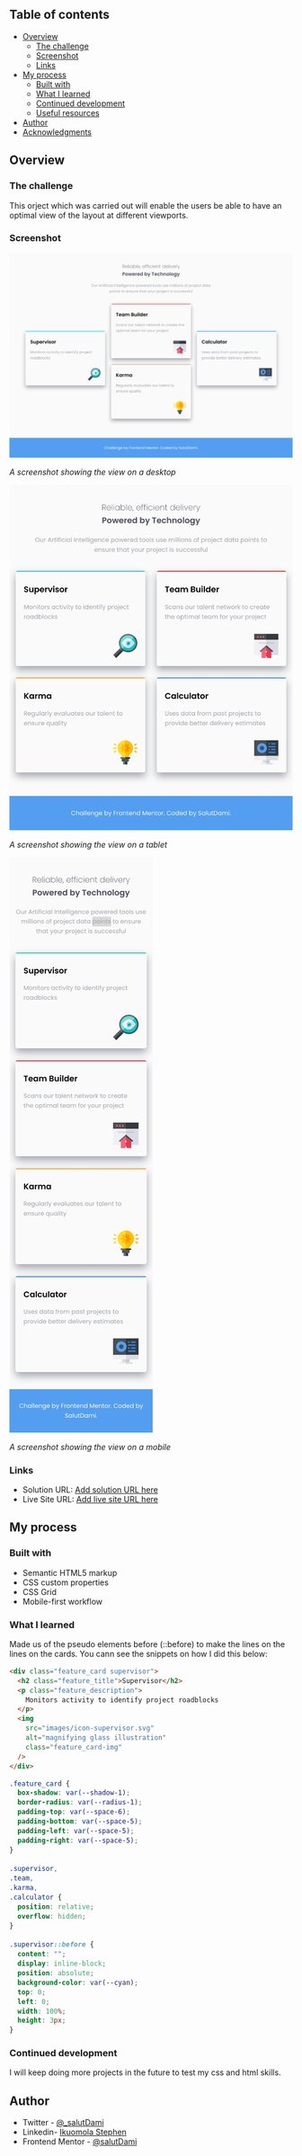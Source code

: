 ## Table of contents

- [Overview](#overview)
  - [The challenge](#the-challenge)
  - [Screenshot](#screenshot)
  - [Links](#links)
- [My process](#my-process)
  - [Built with](#built-with)
  - [What I learned](#what-i-learned)
  - [Continued development](#continued-development)
  - [Useful resources](#useful-resources)
- [Author](#author)
- [Acknowledgments](#acknowledgments)

## Overview

### The challenge

This orject which was carried out will enable the users be able to have an optimal view of the layout at different viewports.

### Screenshot

![Desktop](./screenshots/Desktop.jpeg)

_A screenshot showing the view on a desktop_

![Tablet](./screenshots/Tablet.jpeg)

_A screenshot showing the view on a tablet_

![Mobile](./screenshots/Mobile.jpeg)

_A screenshot showing the view on a mobile_

### Links

- Solution URL: [Add solution URL here](https://github.com/stephenikuomola/four-card-feature)
- Live Site URL: [Add live site URL here](https://stephenikuomola.github.io/four-card-feature/)

## My process

### Built with

- Semantic HTML5 markup
- CSS custom properties
- CSS Grid
- Mobile-first workflow

### What I learned

Made us of the pseudo elements before (::before) to make the lines on the lines on the cards. You cann see the snippets on how I did this below:

```html
<div class="feature_card supervisor">
  <h2 class="feature_title">Supervisor</h2>
  <p class="feature_description">
    Monitors activity to identify project roadblocks
  </p>
  <img
    src="images/icon-supervisor.svg"
    alt="magnifying glass illustration"
    class="feature_card-img"
  />
</div>
```

```css
.feature_card {
  box-shadow: var(--shadow-1);
  border-radius: var(--radius-1);
  padding-top: var(--space-6);
  padding-bottom: var(--space-5);
  padding-left: var(--space-5);
  padding-right: var(--space-5);
}

.supervisor,
.team,
.karma,
.calculator {
  position: relative;
  overflow: hidden;
}

.supervisor::before {
  content: "";
  display: inline-block;
  position: absolute;
  background-color: var(--cyan);
  top: 0;
  left: 0;
  width: 100%;
  height: 3px;
}
```

### Continued development

I will keep doing more projects in the future to test my css and html skills.

## Author

- Twitter - [@\_salutDami](https://www.twitter.com/stephenikuomola)
- Linkedin- [Ikuomola Stephen](https://www.linkedin.com/in/ikuomola-stephen/)
- Frontend Mentor - [@salutDami](https://www.frontendmentor.io/profile/stephenikuomola)
